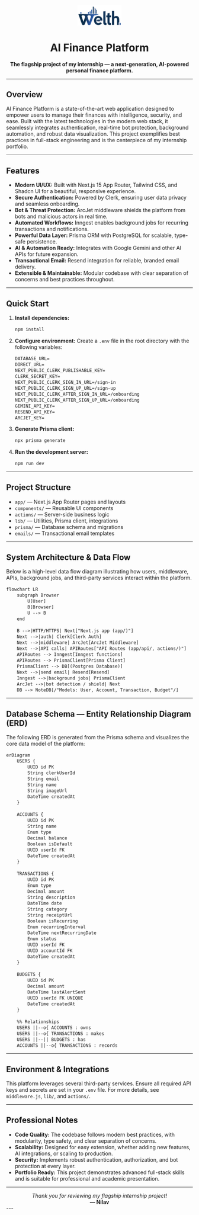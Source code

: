 <div align="center">
	<img src="public/logo.png" alt="AI Finance Platform Logo" width="120" />
	<h1>AI Finance Platform</h1>
	<p><strong>The flagship project of my internship &mdash; a next-generation, AI-powered personal finance platform.</strong></p>
</div>

---

## Overview

AI Finance Platform is a state-of-the-art web application designed to empower users to manage their finances with intelligence, security, and ease. Built with the latest technologies in the modern web stack, it seamlessly integrates authentication, real-time bot protection, background automation, and robust data visualization. This project exemplifies best practices in full-stack engineering and is the centerpiece of my internship portfolio.

---

## Features

- **Modern UI/UX:** Built with Next.js 15 App Router, Tailwind CSS, and Shadcn UI for a beautiful, responsive experience.
- **Secure Authentication:** Powered by Clerk, ensuring user data privacy and seamless onboarding.
- **Bot & Threat Protection:** ArcJet middleware shields the platform from bots and malicious actors in real time.
- **Automated Workflows:** Inngest enables background jobs for recurring transactions and notifications.
- **Powerful Data Layer:** Prisma ORM with PostgreSQL for scalable, type-safe persistence.
- **AI & Automation Ready:** Integrates with Google Gemini and other AI APIs for future expansion.
- **Transactional Email:** Resend integration for reliable, branded email delivery.
- **Extensible & Maintainable:** Modular codebase with clear separation of concerns and best practices throughout.

---

## Quick Start

1. **Install dependencies:**
   ```bash
   npm install
   ```
2. **Configure environment:**
   Create a `.env` file in the root directory with the following variables:
   ```
   DATABASE_URL=
   DIRECT_URL=
   NEXT_PUBLIC_CLERK_PUBLISHABLE_KEY=
   CLERK_SECRET_KEY=
   NEXT_PUBLIC_CLERK_SIGN_IN_URL=/sign-in
   NEXT_PUBLIC_CLERK_SIGN_UP_URL=/sign-up
   NEXT_PUBLIC_CLERK_AFTER_SIGN_IN_URL=/onboarding
   NEXT_PUBLIC_CLERK_AFTER_SIGN_UP_URL=/onboarding
   GEMINI_API_KEY=
   RESEND_API_KEY=
   ARCJET_KEY=
   ```
3. **Generate Prisma client:**
   ```bash
   npx prisma generate
   ```
4. **Run the development server:**
   ```bash
   npm run dev
   ```

---

## Project Structure

- `app/` &mdash; Next.js App Router pages and layouts
- `components/` &mdash; Reusable UI components
- `actions/` &mdash; Server-side business logic
- `lib/` &mdash; Utilities, Prisma client, integrations
- `prisma/` &mdash; Database schema and migrations
- `emails/` &mdash; Transactional email templates

---

## System Architecture & Data Flow

Below is a high-level data flow diagram illustrating how users, middleware, APIs, background jobs, and third-party services interact within the platform.

```mermaid
flowchart LR
	subgraph Browser
		U[User]
		B[Browser]
		U --> B
	end

	B -->|HTTP/HTTPS| Next["Next.js app (app/)"]
	Next -->|auth| Clerk[Clerk Auth]
	Next -->|middleware| ArcJet[ArcJet Middleware]
	Next -->|API calls| APIRoutes["API Routes (app/api/, actions/)"]
	APIRoutes --> Inngest[Inngest functions]
	APIRoutes --> PrismaClient[Prisma Client]
	PrismaClient --> DB[(Postgres Database)]
	Next -->|send email| Resend[Resend]
	Inngest -->|background jobs| PrismaClient
	ArcJet -->|bot detection / shield| Next
	DB --> NoteDB[/"Models: User, Account, Transaction, Budget"/]

```

---

## Database Schema — Entity Relationship Diagram (ERD)

The following ERD is generated from the Prisma schema and visualizes the core data model of the platform:

```mermaid
erDiagram
    USERS {
        UUID id PK
        String clerkUserId
        String email
        String name
        String imageUrl
        DateTime createdAt
    }

    ACCOUNTS {
        UUID id PK
        String name
        Enum type
        Decimal balance
        Boolean isDefault
        UUID userId FK
        DateTime createdAt
    }

    TRANSACTIONS {
        UUID id PK
        Enum type
        Decimal amount
        String description
        DateTime date
        String category
        String receiptUrl
        Boolean isRecurring
        Enum recurringInterval
        DateTime nextRecurringDate
        Enum status
        UUID userId FK
        UUID accountId FK
        DateTime createdAt
    }

    BUDGETS {
        UUID id PK
        Decimal amount
        DateTime lastAlertSent
        UUID userId FK UNIQUE
        DateTime createdAt
    }

    %% Relationships
    USERS ||--o{ ACCOUNTS : owns
    USERS ||--o{ TRANSACTIONS : makes
    USERS ||--|| BUDGETS : has
    ACCOUNTS ||--o{ TRANSACTIONS : records

```

---

## Environment & Integrations

This platform leverages several third-party services. Ensure all required API keys and secrets are set in your `.env` file. For more details, see `middleware.js`, `lib/`, and `actions/`.

---

## Professional Notes

- **Code Quality:** The codebase follows modern best practices, with modularity, type safety, and clear separation of concerns.
- **Scalability:** Designed for easy extension, whether adding new features, AI integrations, or scaling to production.
- **Security:** Implements robust authentication, authorization, and bot protection at every layer.
- **Portfolio Ready:** This project demonstrates advanced full-stack skills and is suitable for professional and academic presentation.

---

<div align="center">
	<em>Thank you for reviewing my flagship internship project!</em><br/>
	<strong>— Nilav</strong>
</div>
---
